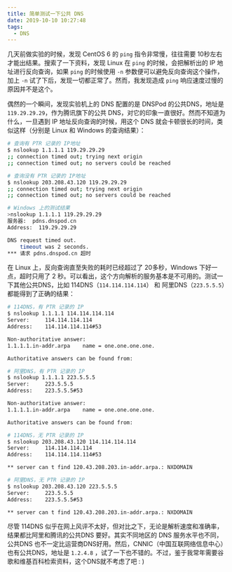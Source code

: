 ```yaml
---
title: 简单测试一下公共 DNS
date: 2019-10-10 10:27:48
tags:
  - DNS
---
```


几天前做实验的时候，发现 CentOS 6 的 `ping` 指令非常慢，往往需要 10秒左右才能出结果。搜索了一下资料，发现 Linux 在 `ping` 的时候，会把解析出的 IP 地址进行反向查询，如果 `ping` 的时候使用 `-n` 参数便可以避免反向查询这个操作，加上 `-n` 试了下后，发现一切都正常了。然而，我发现造成 `ping` 响应速度过慢的原因并不是这个。

<!--more-->

偶然的一个瞬间，发现实验机上的 DNS 配置的是 DNSPod 的公共DNS，地址是 `119.29.29.29`，作为腾讯旗下的公共 DNS，对它的印象一直很好。然而不知道为什么，一旦遇到 IP 地址反向查询的时候，用这个 DNS 就会卡顿很长的时间，类似这样（分别是 Linux 和 Windows 的查询结果）：

```sh
# 查询有 PTR 记录的 IP地址
$ nslookup 1.1.1.1 119.29.29.29
;; connection timed out; trying next origin
;; connection timed out; no servers could be reached

# 查询没有 PTR 记录的 IP地址
$ nslookup 203.208.43.120 119.29.29.29
;; connection timed out; trying next origin
;; connection timed out; no servers could be reached
```

```sh
# Windows 上的测试结果
>nslookup 1.1.1.1 119.29.29.29
服务器:  pdns.dnspod.cn
Address:  119.29.29.29

DNS request timed out.
    timeout was 2 seconds.
*** 请求 pdns.dnspod.cn 超时
```

在 Linux 上，反向查询直至失败的耗时已经超过了 20多秒，Windows 下好一点，超时只用了 2 秒。可以看出，这个方向解析的服务基本是不可用的。测试一下其他公共DNS，比如 114DNS（`114.114.114.114`） 和 阿里DNS（`223.5.5.5`）都能得到了正确的结果：

```sh
# 114DNS，有 PTR 记录的 IP
$ nslookup 1.1.1.1 114.114.114.114
Server:		114.114.114.114
Address:	114.114.114.114#53

Non-authoritative answer:
1.1.1.1.in-addr.arpa	name = one.one.one.one.

Authoritative answers can be found from:

# 阿里DNS，有 PTR 记录的 IP
$ nslookup 1.1.1.1 223.5.5.5
Server:		223.5.5.5
Address:	223.5.5.5#53

Non-authoritative answer:
1.1.1.1.in-addr.arpa	name = one.one.one.one.

Authoritative answers can be found from:

# 114DNS，无 PTR 记录的 IP
$ nslookup 203.208.43.120 114.114.114.114
Server:		114.114.114.114
Address:	114.114.114.114#53

** server can t find 120.43.208.203.in-addr.arpa.: NXDOMAIN

# 阿里DNS，无 PTR 记录的 IP
$ nslookup 203.208.43.120 223.5.5.5
Server:		223.5.5.5
Address:	223.5.5.5#53

** server can t find 120.43.208.203.in-addr.arpa.: NXDOMAIN
```

尽管 114DNS 似乎在网上风评不太好，但对比之下，无论是解析速度和准确率，结果都比阿里和腾讯的公共DNS 要好。其实不同地区的 DNS 服务水平也不同，公共DNS 也不一定比运营商DNS好用。然后，CNNIC（中国互联网络信息中心）也有公共DNS，地址是 `1.2.4.8` ，试了一下也不错的。不过，鉴于我常年需要谷歌和维基百科检索资料，这个DNS就不考虑了吧 : )